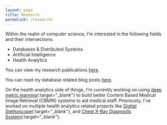 ```yaml
---
layout: page
title: Research
permalink: /research/
---
```


Within the realm of computer science, I'm interested in the following fields and their intersections:

- Databases & Distributed Systems
- Artificial Intelligence
- Health Analytics

You can view my research publications [here](/publications).

You can read my database related blog posts [here](/tag/db/index.html).

On the health analytics side of things, I'm currently working on using [deep metric learning](http://contrib.scikit-learn.org/metric-learn/introduction.html){:target="_blank"} to build better Content Based Medical Image Retrieval (CBMIR) systems to aid medical staff. Previously, I've worked on multiple health analytics related projects like [Digital Stethoscope](https://github.com/pavan-kalyan/DigitalStethoscope){:target="_blank"}, and [Chest X-Ray Diagnostic System](https://github.com/pavan-kalyan/chest-xray-classification-azure){:target="_blank"}.
